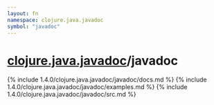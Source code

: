 ```yaml
---
layout: fn
namespace: clojure.java.javadoc
symbol: "javadoc"
---
```


# [clojure.java.javadoc](../)/javadoc

{% include 1.4.0/clojure.java.javadoc/javadoc/docs.md %}
{% include 1.4.0/clojure.java.javadoc/javadoc/examples.md %}
{% include 1.4.0/clojure.java.javadoc/javadoc/src.md %}

